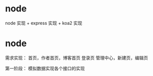 # node
  node 实现 +  express 实现 + koa2 实现 
  
  # node 
需求实现：
首页，作者首页，博客首页
登录页
管理中心，新建页，编辑页

第一阶段：
模拟数据实现各个接口的实现
